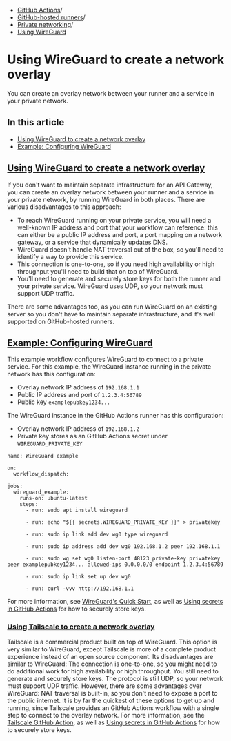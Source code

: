   * [GitHub Actions](https://docs.github.com/en/actions "GitHub Actions")/
  * [GitHub-hosted runners](https://docs.github.com/en/actions/using-github-hosted-runners "GitHub-hosted runners")/
  * [Private networking](https://docs.github.com/en/actions/using-github-hosted-runners/connecting-to-a-private-network "Private networking")/
  * [Using WireGuard](https://docs.github.com/en/actions/using-github-hosted-runners/connecting-to-a-private-network/using-wireguard-to-create-a-network-overlay "Using WireGuard")


# Using WireGuard to create a network overlay
You can create an overlay network between your runner and a service in your private network.
## In this article
  * [Using WireGuard to create a network overlay](https://docs.github.com/en/actions/using-github-hosted-runners/connecting-to-a-private-network/using-wireguard-to-create-a-network-overlay#using-wireguard-to-create-a-network-overlay)
  * [Example: Configuring WireGuard](https://docs.github.com/en/actions/using-github-hosted-runners/connecting-to-a-private-network/using-wireguard-to-create-a-network-overlay#example-configuring-wireguard)


## [Using WireGuard to create a network overlay](https://docs.github.com/en/actions/using-github-hosted-runners/connecting-to-a-private-network/using-wireguard-to-create-a-network-overlay#using-wireguard-to-create-a-network-overlay)
If you don't want to maintain separate infrastructure for an API Gateway, you can create an overlay network between your runner and a service in your private network, by running WireGuard in both places.
There are various disadvantages to this approach:
  * To reach WireGuard running on your private service, you will need a well-known IP address and port that your workflow can reference: this can either be a public IP address and port, a port mapping on a network gateway, or a service that dynamically updates DNS.
  * WireGuard doesn't handle NAT traversal out of the box, so you'll need to identify a way to provide this service.
  * This connection is one-to-one, so if you need high availability or high throughput you'll need to build that on top of WireGuard.
  * You'll need to generate and securely store keys for both the runner and your private service. WireGuard uses UDP, so your network must support UDP traffic.


There are some advantages too, as you can run WireGuard on an existing server so you don't have to maintain separate infrastructure, and it's well supported on GitHub-hosted runners.
## [Example: Configuring WireGuard](https://docs.github.com/en/actions/using-github-hosted-runners/connecting-to-a-private-network/using-wireguard-to-create-a-network-overlay#example-configuring-wireguard)
This example workflow configures WireGuard to connect to a private service.
For this example, the WireGuard instance running in the private network has this configuration:
  * Overlay network IP address of `192.168.1.1`
  * Public IP address and port of `1.2.3.4:56789`
  * Public key `examplepubkey1234...`


The WireGuard instance in the GitHub Actions runner has this configuration:
  * Overlay network IP address of `192.168.1.2`
  * Private key stores as an GitHub Actions secret under `WIREGUARD_PRIVATE_KEY`

```
name: WireGuard example

on:
  workflow_dispatch:

jobs:
  wireguard_example:
    runs-on: ubuntu-latest
    steps:
      - run: sudo apt install wireguard

      - run: echo "${{ secrets.WIREGUARD_PRIVATE_KEY }}" > privatekey

      - run: sudo ip link add dev wg0 type wireguard

      - run: sudo ip address add dev wg0 192.168.1.2 peer 192.168.1.1

      - run: sudo wg set wg0 listen-port 48123 private-key privatekey peer examplepubkey1234... allowed-ips 0.0.0.0/0 endpoint 1.2.3.4:56789

      - run: sudo ip link set up dev wg0

      - run: curl -vvv http://192.168.1.1

```

For more information, see [WireGuard's Quick Start](https://www.wireguard.com/quickstart/), as well as [Using secrets in GitHub Actions](https://docs.github.com/en/actions/security-guides/using-secrets-in-github-actions) for how to securely store keys.
### [Using Tailscale to create a network overlay](https://docs.github.com/en/actions/using-github-hosted-runners/connecting-to-a-private-network/using-wireguard-to-create-a-network-overlay#using-tailscale-to-create-a-network-overlay)
Tailscale is a commercial product built on top of WireGuard. This option is very similar to WireGuard, except Tailscale is more of a complete product experience instead of an open source component.
Its disadvantages are similar to WireGuard: The connection is one-to-one, so you might need to do additional work for high availability or high throughput. You still need to generate and securely store keys. The protocol is still UDP, so your network must support UDP traffic.
However, there are some advantages over WireGuard: NAT traversal is built-in, so you don't need to expose a port to the public internet. It is by far the quickest of these options to get up and running, since Tailscale provides an GitHub Actions workflow with a single step to connect to the overlay network.
For more information, see the [Tailscale GitHub Action](https://github.com/tailscale/github-action), as well as [Using secrets in GitHub Actions](https://docs.github.com/en/actions/security-guides/using-secrets-in-github-actions) for how to securely store keys.
